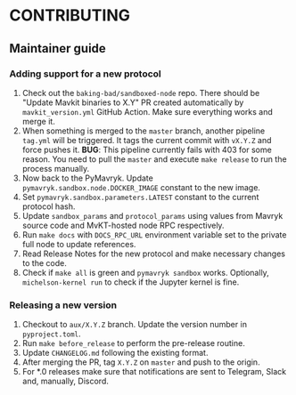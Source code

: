 # CONTRIBUTING

## Maintainer guide

### Adding support for a new protocol

1. Check out the `baking-bad/sandboxed-node` repo. There should be "Update Mavkit binaries to X.Y" PR created automatically by `mavkit_version.yml` GitHub Action. Make sure everything works and merge it.
2. When something is merged to the `master` branch, another pipeline `tag.yml` will be triggered. It tags the current commit with `vX.Y.Z` and force pushes it. **BUG**: This pipeline currently fails with 403 for some reason. You need to pull the `master` and execute `make release` to run the process manually.
3. Now back to the PyMavryk. Update `pymavryk.sandbox.node.DOCKER_IMAGE` constant to the new image.
4. Set `pymavryk.sandbox.parameters.LATEST` constant to the current protocol hash.
5. Update `sandbox_params` and `protocol_params` using values from Mavryk source code and MvKT-hosted node RPC respectively.
6. Run `make docs` with `DOCS_RPC_URL` environment variable set to the private full node to update references.
7. Read Release Notes for the new protocol and make necessary changes to the code.
8. Check if `make all` is green and `pymavryk sandbox` works. Optionally, `michelson-kernel run` to check if the Jupyter kernel is fine.

### Releasing a new version

1. Checkout to `aux/X.Y.Z` branch. Update the version number in `pyproject.toml`.
2. Run `make before_release` to perform the pre-release routine.
3. Update `CHANGELOG.md` following the existing format.
4. After merging the PR, tag `X.Y.Z` on `master` and push to the origin.
5. For *.0 releases make sure that notifications are sent to Telegram, Slack and, manually, Discord.
